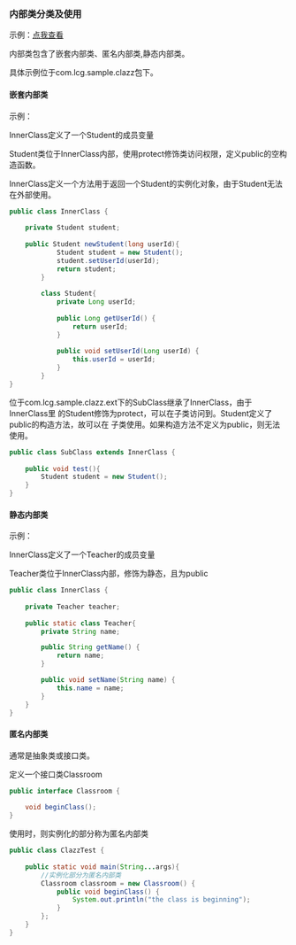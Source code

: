 ### 内部类分类及使用

示例：[点我查看](../../../../../code/oo-sample)

内部类包含了嵌套内部类、匿名内部类,静态内部类。

具体示例位于com.lcg.sample.clazz包下。

#### 嵌套内部类

示例：

InnerClass定义了一个Student的成员变量

Student类位于InnerClass内部，使用protect修饰类访问权限，定义public的空构造函数。

InnerClass定义一个方法用于返回一个Student的实例化对象，由于Student无法在外部使用。

```java
public class InnerClass {
    
    private Student student;
    
    public Student newStudent(long userId){
            Student student = new Student();
            student.setUserId(userId);
            return student;
        }
        
        class Student{
            private Long userId;
    
            public Long getUserId() {
                return userId;
            }
    
            public void setUserId(Long userId) {
                this.userId = userId;
            }
        }
}
```

位于com.lcg.sample.clazz.ext下的SubClass继承了InnerClass，由于InnerClass里
的Student修饰为protect，可以在子类访问到。Student定义了public的构造方法，故可以在
子类使用。如果构造方法不定义为public，则无法使用。

```java
public class SubClass extends InnerClass {
    
    public void test(){
        Student student = new Student();
    }
}
```

#### 静态内部类

示例：

InnerClass定义了一个Teacher的成员变量

Teacher类位于InnerClass内部，修饰为静态，且为public

```java
public class InnerClass {
    
    private Teacher teacher;
    
    public static class Teacher{
        private String name;

        public String getName() {
            return name;
        }

        public void setName(String name) {
            this.name = name;
        }
    }
}
```

#### 匿名内部类

通常是抽象类或接口类。

定义一个接口类Classroom

```java
public interface Classroom {
    
    void beginClass();
}
```

使用时，则实例化的部分称为匿名内部类

```java
public class ClazzTest {
    
    public static void main(String...args){
        //实例化部分为匿名内部类
        Classroom classroom = new Classroom() {
            public void beginClass() {
                System.out.println("the class is beginning");
            }
        };
    }
}
```

